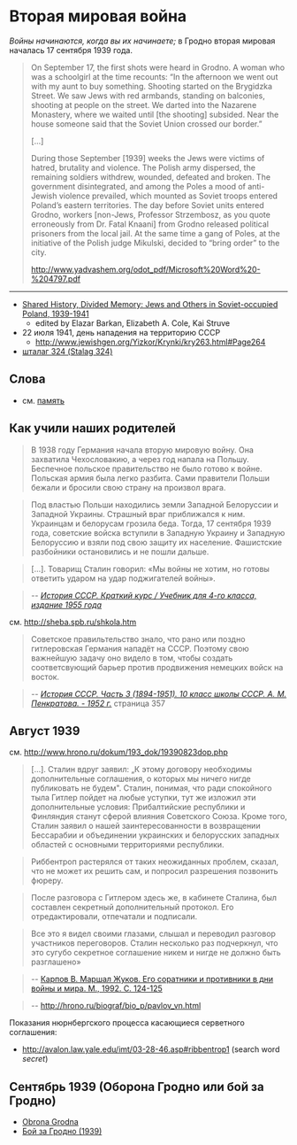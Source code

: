 # Вторая мировая война 

_Войны начинаются, когда вы их начинаете;_ в Гродно вторая мировая началась 17 сентября 1939 года.

> On September 17, the first shots were heard in Grodno. A woman who was a schoolgirl at the time recounts: “In the afternoon we went out with my aunt to buy something. Shooting started on the Brygidzka Street. We saw Jews with red armbands, standing on balconies, shooting at people on the street. We darted into the Nazarene Monastery, where we waited until [the shooting] subsided. Near the house someone said that the Soviet Union crossed our border.”
>
> [...]
>
> During those September [1939] weeks the Jews were victims of hatred, brutality and violence. The Polish army dispersed, the remaining soldiers withdrew, wounded, defeated and broken. The government disintegrated, and among the Poles a mood of anti-Jewish violence prevailed, which mounted as Soviet troops entered Poland’s eastern territories. The day before Soviet units entered Grodno, workers [non-Jews, Professor Strzembosz, as you quote erroneously from Dr. Fatal Knaani] from Grodno released political prisoners from the local jail. At the same time a gang of Poles, at the initiative of the Polish judge Mikulski, decided to “bring order” to the city.
>
> http://www.yadvashem.org/odot_pdf/Microsoft%20Word%20-%204797.pdf

---

* [Shared History, Divided Memory: Jews and Others in Soviet-occupied Poland, 1939-1941](https://books.google.by/books?id=_BbvQbiaqAEC&lpg=PA338&ots=tJrpU6qGji&dq=Lola%20Wolf-Resnik&pg=PP1#v=onepage&q&f=false)
  * edited by Elazar Barkan, Elizabeth A. Cole, Kai Struve
* 22 июля 1941, день нападения на территорию СССР
  * http://www.jewishgen.org/Yizkor/Krynki/kry263.html#Page264
* [шталаг 324 (Stalag 324)](https://github.com/irnc/stalag-324)

## Слова

* см. [память](https://github.com/irnc/dictionary/blob/master/п/память.md)

## Как учили наших родителей

> В 1938 году Германия начала вторую мировую войну. Она захватила Чехословакию, а через год напала на Польшу. Беспечное польское правительство не было готово к войне. Польская армия была легко разбита. Сами правители Польши бежали и бросили свою страну на произвол врага.

> Под властью Польши находились земли Западной Белоруссии и Западной Украины. Страшный враг приближался к ним. Украинцам и белорусам грозила беда. Тогда, 17 сентября 1939 года, советские войска вступили в Западную Украину и Западную Белоруссию и взяли под свою защиту их население. Фашистские разбойники остановились и не пошли дальше.

> [...]. Товарищ Сталин говорил: «Мы войны не хотим, но готовы ответить ударом на удар поджигателей войны».

> -- [_История СССР. Краткий курс / Учебник для 4-го класса, издание 1955 года_](http://www.e-reading.club/chapter.php/1001394/81/Shestakov_L_-_Istoriya_SSSR._Kratkiy_kurc.html)

см. http://sheba.spb.ru/shkola.htm

> Советское правильтельство знало, что рано или поздно гитлеровская Германия нападёт на СССР. Поэтому свою важнейшую задачу оно видело в том, чтобы создать соответсвующий барьер против продвижения немецких войск на восток.

> -- [_История СССР. Часть 3 (1894-1951). 10 класс школы СССР. А. М. Пенкратова. - 1952 г._](http://sheba.spb.ru/shkola/istoria-10-1952.htm) страница 357

## Август 1939

см. http://www.hrono.ru/dokum/193_dok/19390823dop.php

> [...]. Сталин вдруг заявил: „К этому договору необходимы дополнительные соглашения, о которых мы ничего нигде публиковать не будем". Сталин, понимая, что ради спокойного тыла Гитлер пойдет на любые уступки, тут же изложил эти дополнительные условия: Прибалтийские республики и Финляндия станут сферой влияния Советского Союза. Кроме того, Сталин заявил о нашей заинтересованности в возвращении Бессарабии и объединении украинских и белорусских западных областей с основными территориями республики.

> Риббентроп растерялся от таких неожиданных проблем, сказал, что не может их решить сам, и попросил разрешения позвонить фюреру.

> После разговора с Гитлером здесь же, в кабинете Сталина, был составлен секретный дополнительный протокол. Его отредактировали, отпечатали и подписали.

> Все это я видел своими глазами, слышал и переводил разговор участников переговоров. Сталин несколько раз подчеркнул, что это сугубо секретное соглашение никем и нигде не должно быть разглашено»

> -- [Карпов В. Маршал Жуков. Его соратники и противники в дни войны и мира. М., 1992. С. 124-125](http://militera.lib.ru/bio/karpov/10.html)

> -- http://hrono.ru/biograf/bio_p/pavlov_vn.html

Показания нюрнбергского процесса касающиеся серветного соглашения:

* http://avalon.law.yale.edu/imt/03-28-46.asp#ribbentrop1 (search word _secret_)

## Сентябрь 1939 (Оборона Гродно или бой за Гродно)

* [Obrona Grodna](https://pl.wikipedia.org/wiki/Obrona_Grodna)
* [Бой за Гродно (1939)](https://ru.wikipedia.org/wiki/%D0%91%D0%BE%D0%B9_%D0%B7%D0%B0_%D0%93%D1%80%D0%BE%D0%B4%D0%BD%D0%BE_(1939))

